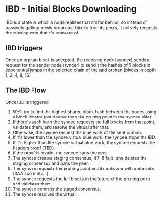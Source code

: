 # IBD - Initial Blocks Downloading

IBD is a state in which a node realizes that it's far behind, so instead of passively getting newly broadcast blocks
from its peers, it actively requests the missing data that it's unaware of.

## IBD triggers

Once an orphan block is accepted, the receiving node (syncee) sends a request for the sender node (syncer) to send it
the hashes of 5 blocks in exponential jumps in the selected chain of the said orphan (blocks in depth 1, 2, 4, 8, 16)

## The IBD Flow

Once IBD is triggered:

1. We'll try to find the highest shared block hash between the nodes using a block locator (not deeper than the pruning
   point in the syncee side).
2. If there's such hash the syncee requests the full blocks from that point, validates them, and resolve the virtual
   after that.
3. Otherwise, the syncee request the blue work of the sent orphan.
4. If it's lower than the syncee virtual blue work, the syncee stops the IBD.
5. If it's higher than the syncee virtual blue work, the syncee requests the headers proof (TBD).
6. If the proof is invalid, the syncee bans the peer.
7. The syncee creates staging consensus, if 7-8 fails, she deletes the staging consensus and bans the peer.
8. The syncee requests the pruning point and its anticone with meta data (DAA score etc...).
9. The syncee requests the full blocks in the future of the pruning point and validates them.
10. The syncee commits the staged consensus.
11. The syncee resolves the virtual.
